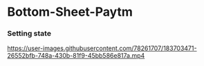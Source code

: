 # Bottom-Sheet-Paytm

### Setting state






https://user-images.githubusercontent.com/78261707/183703471-26552bfb-748a-430b-81f9-45bb586e817a.mp4

